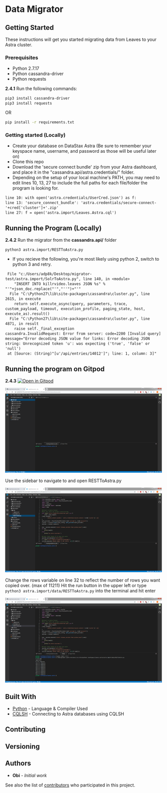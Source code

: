 # Data Migrator

## Getting Started

These instructions will get you started migrating data from Leaves to your Astra cluster.

### Prerequisites

- Python 2.7.17
- Python cassandra-driver
- Python requests

**2.4.1** Run the following commands:
```
pip3 install cassandra-driver
pip3 install requests
```

OR 

```sh
pip install -r requirements.txt
```

### Getting started (Locally)

- Create your database on DataStax Astra (Be sure to remember your keyspace name, username, and password as those will be useful later on)
- Clone this repo
- Download the 'secure connect bundle' zip from your Astra dashboard, and place it in the "cassandra.api/astra.credentials/" folder. 
- Depending on the setup of your local machine's PATH, you may need to edit lines 10, 13, 27 to include the full paths for each file/folder the program is looking for.


```
line 10: with open('astra.credentials/UserCred.json') as f:
line 13: 'secure_connect_bundle': 'astra.credentials/secure-connect-'+cred['cluster']+'.zip'
line 27: f = open('astra.import/Leaves.Astra.cql')
```


## Running the Program (Locally)

**2.4.2** Run the migrator from the **cassandra.api/** folder

```
python3 astra.import/RESTToAstra.py
```

* If you recieve the following, you're most likely using python 2, switch to python 3 and retry.

```
 File "c:/Users/adp8k/Desktop/migrator-test/astra.import/SolrToAstra.py", line 140, in <module>
    "INSERT INTO killrvideo.leaves JSON %s" % "'"+json_doc.replace("'","''")+"'"
  File "C:\Python27\lib\site-packages\cassandra\cluster.py", line 2615, in execute
    return self.execute_async(query, parameters, trace, custom_payload, timeout, execution_profile, paging_state, host, execute_as).result()
  File "C:\Python27\lib\site-packages\cassandra\cluster.py", line 4871, in result
    raise self._final_exception
cassandra.InvalidRequest: Error from server: code=2200 [Invalid query] message="Error decoding JSON value for links: Error decoding JSON string: Unrecognized token 'u': was expecting ('true', 'false' or 'null')
 at [Source: (String)"[u'/api/entries/14012']"; line: 1, column: 3]"
```


## Running the program on Gitpod

**2.4.3** [![Open in Gitpod](https://gitpod.io/button/open-in-gitpod.svg)](https://gitpod.io/#https://github.com/anant/cassandra.api.git)

![ObiImg](Assets/../../Assets/Images/ObiImg1.png)

Use the sidebar to navigate to and open RESTToAstra.py

![ObiImg](Assets/../../Assets/Images/ObiImg2.png)

Change the rows variable on line 32 to reflect the number of rows you want copied over. (max of 11211) Hit the run button in the upper left or type ``python3 astra.import/data/RESTToAstra.py`` into the terminal and hit enter

![ObiImg](Assets/../../Assets/Images/ObiImg3.png)

## Built With

* [Python](https://www.python.org/) - Language & Compiler Used
* [CQLSH](https://docs.datastax.com/en/astra/aws/doc/dscloud/astra/dscloudConnectcqlshConsole.html) - Connecting to Astra databases using CQLSH

## Contributing

## Versioning


## Authors

* **Obi** - *Initial work*

See also the list of [contributors](https://github.com/your/project/contributors) who participated in this project.
